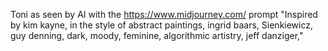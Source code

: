 Toni as seen by AI with the https://www.midjourney.com/ prompt "Inspired by kim kayne, in the style of abstract paintings, ingrid baars, Sienkiewicz, guy denning, dark, moody, feminine, algorithmic artistry, jeff danziger,"
